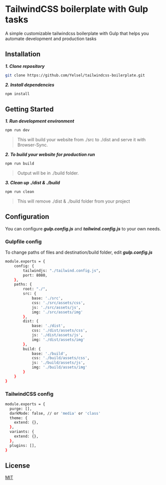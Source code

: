 # TailwindCSS boilerplate with Gulp tasks
A simple customizable tailwindcss boilerplate with Gulp that helps you automate development and production tasks

## Installation
***1. Clone repository***
```bash
git clone https://github.com/Yelsel/tailwindcss-boilerplate.git
```

***2. Install dependencies***
```bash
npm install
```

## Getting Started
***1. Run development environment***
```bash
npm run dev
```
> This will build your website from ./src to ./dist and serve it with Browser-Sync.  

***2. To build your website for production run***
```bash
npm run build
```
> Output will be in ./build folder.

***3. Clean up ./dist & ./build***
```bash
npm run clean
```
> This will remove ./dist & ./build folder from your project

## Configuration
You can configure ***gulp.config.js*** and ***tailwind.config.js*** to your own needs.

### Gulpfile config
To change paths of files and destination/build folder, edit ***gulp.config.js***
``` bash
module.exports = {
    config: {
        tailwindjs: "./tailwind.config.js",
        port: 8080,
    },
    paths: {
        root: "./",
        src: {
            base: './src',
            css: './src/assets/css',
            js: './src/assets/js',
            img: './src/assets/img'
        },
        dist: {
            base: './dist',
            css: './dist/assets/css',
            js: './dist/assets/js',
            img: './dist/assets/img'
        },
        build: {
            base: './build',
            css: './build/assets/css',
            js: './build/assets/js',
            img: './build/assets/img'
        }
    }
}
```

### TailwindCSS config
```bash
module.exports = {
  purge: [],
  darkMode: false, // or 'media' or 'class'
  theme: {
    extend: {},
  },
  variants: {
    extend: {},
  },
  plugins: [],
}
```

## License
[MIT](https://choosealicense.com/licenses/mit/)